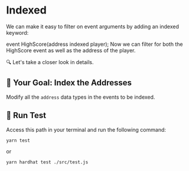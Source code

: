 # Indexed

We can make it easy to filter on event arguments by adding an indexed keyword:

event HighScore(address indexed player);
Now we can filter for both the HighScore event as well as the address of the player.

🔍 Let's take a closer look in details.

## 🏁 Your Goal: Index the Addresses

Modify all the `address` data types in the events to be indexed.

## 🧪 Run Test

Access this path in your terminal and run the following command:

```bash
yarn test
```
or

```bash
yarn hardhat test ./src/test.js
```